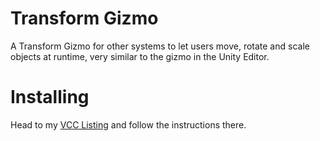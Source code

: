 
# Transform Gizmo

A Transform Gizmo for other systems to let users move, rotate and scale objects at runtime, very similar to the gizmo in the Unity Editor.

# Installing

Head to my [VCC Listing](https://jansharp.github.io/vrc/vcclisting.xhtml) and follow the instructions there.
